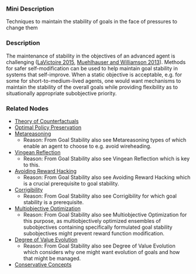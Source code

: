 ### Mini Description

Techniques to maintain the stability of goals in the face of pressures to change them

### Description

The maintenance of stability in the objectives of an advanced agent is challenging ([LaVictoire 2015](https://agentfoundations.org/item?id=130), [Muehlhauser and Williamson 2013](https://intelligence.org/files/IdealAdvisorTheories.pdf)). Methods for safer self-modification can be used to help maintain goal stability in systems that self-improve. When a static objective is acceptable, e.g. for some for short-to-medium-lived agents, one would want mechanisms to maintain the stability of the overall goals while providing flexibility as to situationally appropriate subobjective priority.

### Related Nodes

- [Theory of Counterfactuals](/Value_Alignment/Foundations/Foundations_of_Rational_Agency/Theory_of_Counterfactuals/Theory_of_Counterfactuals.md)
- [Optimal Policy Preservation](/Value_Alignment/Foundations/Consistent_Decision_Making/Safer_Self-Modification/Optimal_Policy_Preservation/Optimal_Policy_Preservation.md)
- [Metareasoning](/Value_Alignment/Validation/Increasing_Contextual_Awareness/Endowing_Common_Sense/Metareasoning/Metareasoning.md)
	- Reason: From Goal Stability also see Metareasoning types of which enable an agent to choose to e.g. avoid wireheading.
- [Vingean Reflection](/Value_Alignment/Foundations/Consistent_Decision_Making/Safer_Self-Modification/Vingean_Reflection/Vingean_Reflection.md)
	- Reason: From Goal Stability also see Vingean Reflection which is key to this.
- [Avoiding Reward Hacking](/Value_Alignment/Validation/Avoiding_Reward_Hacking/Avoiding_Reward_Hacking.md)
	- Reason: From Goal Stability also see Avoiding Reward Hacking which is a crucial prerequisite to goal stability.
- [Corrigibility](/Value_Alignment/Control/Computational_Deference/Corrigibility/Corrigibility.md)
	- Reason: From Goal Stability also see Corrigibility for which goal stability is a prerequisite.
- [Multiobjective Optimization](/Value_Alignment/Validation/Averting_Instrumental_Incentives/Domesticity/Mild_Optimization/Multiobjective_Optimization/Multiobjective_Optimization.md)
	- Reason: From Goal Stability also see Multiobjective Optimization for this purpose, as multiobjectively optimized ensembles of subobjectives containing specifically formulated goal stability subobjectives might prevent reward function modification.
- [Degree of Value Evolution](/Value_Alignment/Validation/Technical_Value_Alignment/Degree_of_Value_Evolution/Degree_of_Value_Evolution.md)
	- Reason: From Goal Stability also see Degree of Value Evolution which considers why one might want evolution of goals and how that might be managed.
- [Conservative Concepts](/Value_Alignment/Validation/Increasing_Contextual_Awareness/Concept_Geometry/Conservative_Concepts/Conservative_Concepts.md)
